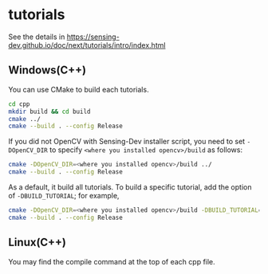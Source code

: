 # tutorials

See the details in https://sensing-dev.github.io/doc/next/tutorials/intro/index.html

## Windows(C++)

You can use CMake to build each tutorials.

```bash
cd cpp
mkdir build && cd build
cmake ../
cmake --build . --config Release
```

If you did not OpenCV with Sensing-Dev installer script, you need to set `-DOpenCV_DIR` to specify `<where you installed opencv>/build` as follows:

```bash
cmake -DOpenCV_DIR=<where you installed opencv>/build ../
cmake --build . --config Release
```

As a default, it build all tutorials. To build a specific tutorial, add the option of `-DBUILD_TUTORIAL`; for example,

```bash
cmake -DOpenCV_DIR=<where you installed opencv>/build -DBUILD_TUTORIAL=tutorial0_get_device_info ../
cmake --build . --config Release
```

## Linux(C++)

You may find the compile command at the top of each cpp file.